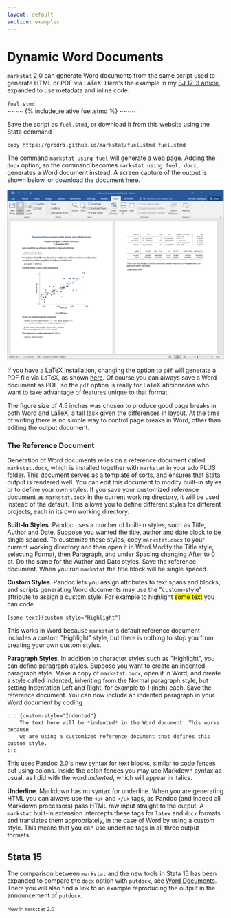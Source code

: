 ```yaml
---
layout: default
section: examples
---
```


Dynamic Word Documents
======================

`markstat` 2.0 can generate Word documents from the same script used to
generate HTML or PDF via LaTeX. Here\'s the example in my [SJ 17-3
article](https://www.stata-journal.com/article.html?article=pr0067),
expanded to use metadata and inline code.

<div class="text-end"><code>fuel.stmd</code></div>
~~~~
{% include_relative fuel.stmd %}
~~~~

Save the script as `fuel.stmd`, or download it from this website using
the Stata command

    copy https://grodri.github.io/markstat/fuel.stmd fuel.stmd

The command `markstat using fuel` will generate a web page. Adding the
`docx` option, so the command becomes `markstat using fuel, docx`,
generates a Word document instead. A screen capture of the output is
shown below, or download the document [here](fuel.docx).

<img src="docx-snip.png" class="img-fluid" />

If you have a LaTeX installation, changing the option to `pdf` will
generate a PDF file via LaTeX, as shown [here](fuel.pdf). 
Of course you can always save a Word document as PDF, so the `pdf` 
option is really for LaTeX aficionados who want to take advantage
 of features unique to that format.

The figure size of 4.5 inches was chosen to produce good page breaks in
both Word and LaTeX, a tall task given the differences in layout. At the
time of writing there is no simple way to control page breaks in Word,
other than editing the output document.

### The Reference Document

Generation of Word documents relies on a reference document called
`markstat.docx`, which is installed together with `markstat` in your ado
PLUS folder. This document serves as a template of sorts, and ensures
that Stata output is rendered well. You can edit this document to modify
built-in styles or to define your own styles. If you save your
customized reference document as `markstat.docx` in the current working
directory, it will be used instead of the default. This allows you to
define different styles for different projects, each in its own working
directory.

**Built-In Styles**. Pandoc uses a number of built-in styles, such as
Title, Author and Date. Suppose you wanted the title, author and date
block to be single spaced. To customize these styles, copy
`markstat.docx` to your current working directory and then open it in
Word.Modify the Title style, selecting Format, then Paragraph, and under
Spacing changing After to 0 pt. Do the same for the Author and Date
styles. Save the reference document. When you run `markstat` the title
block will be single spaced.

**Custom Styles**. Pandoc lets you assign attributes to text spans and
blocks, and scripts generating Word documents may use the
\"custom-style\" attribute to assign a custom style. For example to
highlight <span style="background-color:yellow">some text</span> 
you can code

    [some text]{custom-style="Highlight"}

This works in Word because `markstat`\'s default reference document
includes a custom \"Highlight\" style, but there is nothing to stop you
from creating your own custom styles.

**Paragraph Styles**. In addition to character styles such as
\"Highlight\", you can define paragraph styles. Suppose you want to
create an indented paragraph style. Make a copy of `markstat.docx`, open
it in Word, and create a style called Indented, inheriting from the
Normal paragraph style, but setting Indentation Left and Right, for
example to 1 (inch) each. Save the reference document. You can now
include an indented paragraph in your Word document by coding

~~~
::: {custom-style="Indented"}
    The text here will be *indented* in the Word document. This works  because 
    we are using a customized reference document that defines this custom style.
:::
~~~

This uses Pandoc 2.0\'s new syntax for text blocks, similar to code
fences but using colons. Inside the colon fences you may use Markdown
syntax as usual, as I did with the word *indented*, which will appear in
italics.

**Underline**. Markdown has no syntax for underline. When you are
generating HTML you can always use the `<u>` and `</u>` tags, as Pandoc
(and indeed all Markdown processors) pass HTML raw input straight to the
output. A `markstat` built-in extension intercepts these tags for
`latex` and `docx` formats and translates them appropriately, in the
case of Word by using a custom style. This means that you can use
underline tags in all three output formats.

Stata 15
--------

The comparison between `markstat` and the new tools in Stata 15 has been
expanded to compare the `docx` option with `putdocx`, see [Word
Documents](stata15#7-word-documents). There you will also find a link to an 
example reproducing the output in the announcement of `putdocx`.

<small>New in `markstat` 2.0</small>
